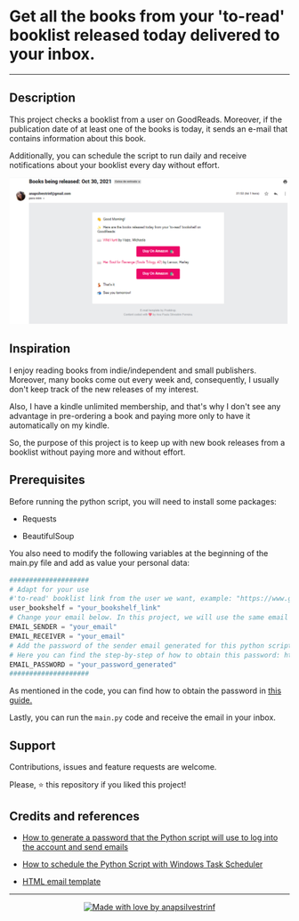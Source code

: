 # Get all the books from your 'to-read' booklist released today delivered to your inbox.

---------------------------

## Description

This project checks a booklist from a user on GoodReads. Moreover, if the publication date of at least one of the books is today, it sends an e-mail that contains information about this book.

Additionally, you can schedule the script to run daily and receive notifications about your booklist every day without effort.

<div align="center">
    <img src="https://github.com/anapsilvestrinf/published_books_today/blob/main/email_example.png?raw=true"alt="Email example" />
</div>

## Inspiration

I enjoy reading books from indie/independent and small publishers. Moreover, many books come out every week and, consequently, I usually don't keep track of the new releases of my interest. 

Also, I have a kindle unlimited membership, and that's why I don't see any advantage in pre-ordering a book and paying more only to have it automatically on my kindle. 

So, the purpose of this project is to keep up with new book releases from a booklist without paying more and without effort.

## Prerequisites

Before running the python script, you will need to install some packages:

* Requests

* BeautifulSoup

You also need to modify the following variables at the beginning of the main.py file and add as value your personal data:

```python
####################
# Adapt for your use 
#'to-read' booklist link from the user we want, example: "https://www.goodreads.com/review/list/24011233?shelf=to-read"
user_bookshelf = "your_bookshelf_link"
# Change your email below. In this project, we will use the same email to send and receive the message, but you can modify this.
EMAIL_SENDER = "your_email"
EMAIL_RECEIVER = "your_email"
# Add the password of the sender email generated for this python script. 
# Here you can find the step-by-step of how to obtain this password: https://towardsdatascience.com/how-to-send-beautiful-emails-with-python-the-essential-guide-a01d00c80cd0
EMAIL_PASSWORD = "your_password_generated"
####################
```

As mentioned in the code, you can find how to obtain the password in [this guide.](https://towardsdatascience.com/how-to-send-beautiful-emails-with-python-the-essential-guide-a01d00c80cd0)

Lastly, you can run the `main.py` code and receive the email in your inbox.

## Support

Contributions, issues and feature requests are welcome. 

Please, ⭐️ this repository if you liked this project!

## Credits and references

* [How to generate a password that the Python script will use to log into the account and send emails](https://towardsdatascience.com/how-to-send-beautiful-emails-with-python-the-essential-guide-a01d00c80cd0)
* [How to schedule the Python Script with Windows Task Scheduler](https://www.youtube.com/watch?v=n2Cr_YRQk7o)

* [HTML email template](https://app.postdrop.io/)

-------------------------------------------------

<div align="center">
    <a href="https://github.com/anapsilvestrinf" target="_blank"> 
      <img src="https://img.shields.io/badge/made%20with%20%E2%9D%A4%EF%B8%8F%20by-anapsilvestrinf-red" alt="Made with love by anapsilvestrinf" />
	</a>
</div>



